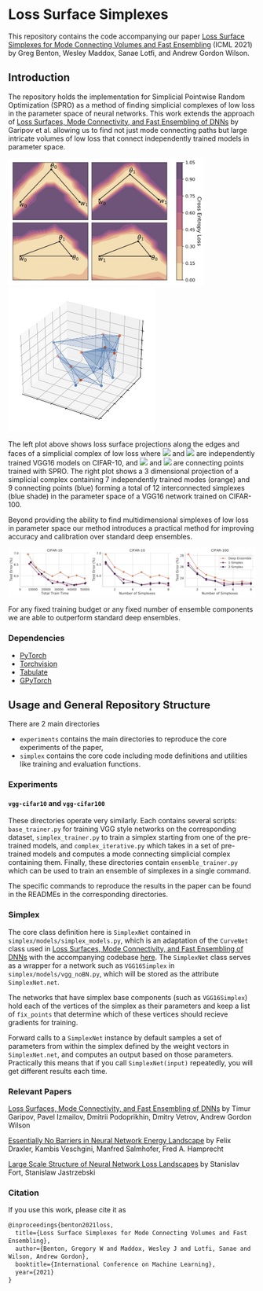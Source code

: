 # Loss Surface Simplexes

This repository contains the code accompanying our paper [Loss Surface Simplexes for Mode Connecting Volumes and Fast Ensembling](https://arxiv.org/abs/2102.13042) (ICML 2021) by Greg Benton, Wesley Maddox, Sanae Lotfi, and Andrew Gordon Wilson.

## Introduction

The repository holds the implementation for Simplicial Pointwise Random Optimization (SPRO) as a method of finding simplicial complexes of low loss in the parameter space of neural networks. This work extends the approach of [Loss Surfaces, Mode Connectivity, and Fast Ensembling of DNNs](https://arxiv.org/abs/1802.10026) by Garipov et al. allowing us to find not just mode connecting paths but large intricate volumes of low loss that connect independently trained models in parameter space. 

<p float="center">
    <img src="./plots/vggc10_mode_conn.jpg" width="400" />
    <img src="./plots/extended_c10.jpg" width="300" />
</p>

The left plot above shows loss surface projections along the edges and faces of a simplicial complex of low loss where <img src="https://render.githubusercontent.com/render/math?math=w_0"> and <img src="https://render.githubusercontent.com/render/math?math=w_1"> are independently trained VGG16 models on CIFAR-10, and <img src="https://render.githubusercontent.com/render/math?math=\theta_0"> and <img src="https://render.githubusercontent.com/render/math?math=\theta_1"> are connecting points trained with SPRO. The right plot shows a 3 dimensional projection of a simplicial complex containing 7 independently trained modes (orange) and 9 connecting points (blue) forming a total of 12 interconnected simplexes (blue shade) in the parameter space of a VGG16 network trained on CIFAR-100.

Beyond providing the ability to find multidimensional simplexes of low loss in parameter space our method introduces a practical method for improving accuracy and calibration over standard deep ensembles.

<p float="center">
    <img src="./plots/cifar-simplex-acc.jpg" width="1000" />
</p>

For any fixed training budget or any fixed number of ensemble components we are able to outperform standard deep ensembles.

### Dependencies
* [PyTorch](http://pytorch.org/)
* [Torchvision](https://github.com/pytorch/vision/)
* [Tabulate](https://pypi.python.org/pypi/tabulate/)
* [GPyTorch](https://github.com/cornellius-gp/gpytorch)


## Usage and General Repository Structure

There are 2 main directories
- `experiments` contains the main directories to reproduce the core experiments of the paper,
- `simplex` contains the core code including mode definitions and utilities like training and evaluation functions.

### Experiments

#### `vgg-cifar10` and `vgg-cifar100`

These directories operate very similarly. Each contains several scripts: `base_trainer.py` for training VGG style networks on the corresponding dataset, `simplex_trainer.py` to train a simplex starting from one of the pre-trained models, and `complex_iterative.py` which takes in a set of pre-trained models and computes a mode connecting simplicial complex containing them. Finally, these directories contain `ensemble_trainer.py` which can be used to train an ensemble of simplexes in a single command. 

The specific commands to reproduce the results in the paper can be found in the READMEs in the corresponding directories.

### Simplex

The core class definition here is `SimplexNet` contained in `simplex/models/simplex_models.py`, which is an adaptation of the `CurveNet` class used in [Loss Surfaces, Mode Connectivity, and Fast Ensembling of DNNs](https://arxiv.org/abs/1802.10026) with the accompanying codebase [here](https://github.com/timgaripov/dnn-mode-connectivity). The `SimplexNet` class serves as a wrapper for a network such as `VGG16Simplex` in `simplex/models/vgg_noBN.py`, which will be stored as the attribute `SimplexNet.net`. 

The networks that have simplex base components (such as `VGG16Simplex`) hold each of the vertices of the simplex as their parameters and keep a list of `fix_points` that determine which of these vertices should recieve gradients for training.

Forward calls to a `SimplexNet` instance by default samples a set of parameters from within the simplex defined by the weight vectors in `SimplexNet.net`, and computes an output based on those parameters. Practically this means that if you call `SimplexNet(input)` repeatedly, you will get different results each time.

### Relevant Papers 

[Loss Surfaces, Mode Connectivity, and Fast Ensembling of DNNs](https://arxiv.org/pdf/1802.10026.pdf) by Timur Garipov, Pavel Izmailov, Dmitrii Podoprikhin, Dmitry Vetrov, Andrew Gordon Wilson

[Essentially No Barriers in Neural Network Energy Landscape](https://arxiv.org/pdf/1803.00885.pdf) by Felix Draxler, Kambis Veschgini, Manfred Salmhofer, Fred A. Hamprecht

[Large Scale Structure of Neural Network Loss Landscapes](https://arxiv.org/pdf/1906.04724.pdf) by Stanislav Fort, Stanislaw Jastrzebski

### Citation

If you use this work, please cite it as

```
@inproceedings{benton2021loss,
  title={Loss Surface Simplexes for Mode Connecting Volumes and Fast Ensembling},
  author={Benton, Gregory W and Maddox, Wesley J and Lotfi, Sanae and Wilson, Andrew Gordon},
  booktitle={International Conference on Machine Learning},
  year={2021}
}
```
